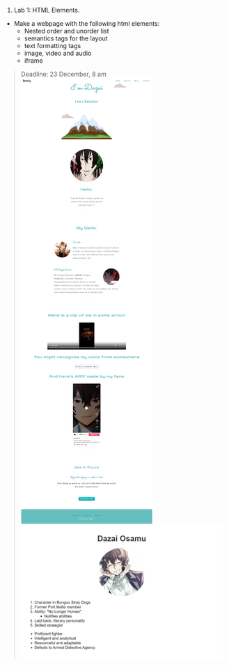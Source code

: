 1. Lab 1: HTML Elements.
* Make a webpage with the following html elements:
   * Nested order and unorder list
   * semantics tags for the layout
   * text formatting tags
   * image, video and audio
   * iframe

> Deadline: 23 December, 8 am
 ![](images\Screenshot.png) 
 ![](images\Screenshot1.jpg)